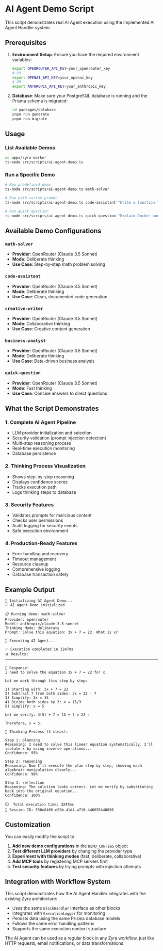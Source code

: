 # AI Agent Demo Script

This script demonstrates real AI Agent execution using the implemented AI Agent Handler system.

## Prerequisites

1. **Environment Setup**: Ensure you have the required environment variables:
   ```bash
   export OPENROUTER_API_KEY=your_openrouter_key
   # OR
   export OPENAI_API_KEY=your_openai_key
   # OR  
   export ANTHROPIC_API_KEY=your_anthropic_key
   ```

2. **Database**: Make sure your PostgreSQL database is running and the Prisma schema is migrated:
   ```bash
   cd packages/database
   pnpm run generate
   pnpm run migrate
   ```

## Usage

### List Available Demos
```bash
cd apps/zyra-worker
ts-node src/scripts/ai-agent-demo.ts
```

### Run a Specific Demo
```bash
# Run predefined demo
ts-node src/scripts/ai-agent-demo.ts math-solver

# Run with custom prompt
ts-node src/scripts/ai-agent-demo.ts code-assistant "Write a function to reverse a string in Python"

# Run quick question
ts-node src/scripts/ai-agent-demo.ts quick-question "Explain Docker containers in simple terms"
```

## Available Demo Configurations

### `math-solver`
- **Provider**: OpenRouter (Claude 3.5 Sonnet)
- **Mode**: Deliberate thinking
- **Use Case**: Step-by-step math problem solving

### `code-assistant` 
- **Provider**: OpenRouter (Claude 3.5 Sonnet)
- **Mode**: Deliberate thinking
- **Use Case**: Clean, documented code generation

### `creative-writer`
- **Provider**: OpenRouter (Claude 3.5 Sonnet)  
- **Mode**: Collaborative thinking
- **Use Case**: Creative content generation

### `business-analyst`
- **Provider**: OpenRouter (Claude 3.5 Sonnet)
- **Mode**: Deliberate thinking
- **Use Case**: Data-driven business analysis

### `quick-question`
- **Provider**: OpenRouter (Claude 3.5 Sonnet)
- **Mode**: Fast thinking
- **Use Case**: Concise answers to direct questions

## What the Script Demonstrates

### 1. **Complete AI Agent Pipeline**
- LLM provider initialization and selection
- Security validation (prompt injection detection)
- Multi-step reasoning process
- Real-time execution monitoring
- Database persistence

### 2. **Thinking Process Visualization**
- Shows step-by-step reasoning
- Displays confidence scores
- Tracks execution path
- Logs thinking steps to database

### 3. **Security Features**
- Validates prompts for malicious content
- Checks user permissions
- Audit logging for security events
- Safe execution environment

### 4. **Production-Ready Features**
- Error handling and recovery
- Timeout management
- Resource cleanup
- Comprehensive logging
- Database transaction safety

## Example Output

```
🚀 Initializing AI Agent Demo...
✅ AI Agent Demo initialized

📋 Running demo: math-solver
Provider: openrouter
Model: anthropic/claude-3.5-sonnet
Thinking Mode: deliberate
Prompt: Solve this equation: 3x + 7 = 22. What is x?

🤖 Executing AI Agent...

✅ Execution completed in 3247ms
📊 Results:
────────────────────────────────────────────────────────────────────────────────

📝 Response:
I need to solve the equation 3x + 7 = 22 for x.

Let me work through this step by step:

1) Starting with: 3x + 7 = 22
2) Subtract 7 from both sides: 3x = 22 - 7
3) Simplify: 3x = 15
4) Divide both sides by 3: x = 15/3
5) Simplify: x = 5

Let me verify: 3(5) + 7 = 15 + 7 = 22 ✓

Therefore, x = 5.

🧠 Thinking Process (3 steps):

Step 1: planning
Reasoning: I need to solve this linear equation systematically. I'll isolate x by using inverse operations...
Confidence: 95%

Step 2: reasoning  
Reasoning: Now I'll execute the plan step by step, showing each algebraic manipulation clearly...
Confidence: 98%

Step 3: reflection
Reasoning: The solution looks correct. Let me verify by substituting back into the original equation...
Confidence: 100%

⏱️  Total execution time: 3247ms
💾 Session ID: 550e8400-e29b-41d4-a716-446655440000
```

## Customization

You can easily modify the script to:

1. **Add new demo configurations** in the `DEMO_CONFIGS` object
2. **Test different LLM providers** by changing the provider type
3. **Experiment with thinking modes** (fast, deliberate, collaborative)
4. **Add MCP tools** by registering MCP servers first
5. **Test security features** by trying prompts with injection attempts

## Integration with Workflow System

This script demonstrates how the AI Agent Handler integrates with the existing Zyra architecture:

- Uses the same `BlockHandler` interface as other blocks
- Integrates with `ExecutionLogger` for monitoring
- Persists data using the same Prisma database models
- Follows the same error handling patterns
- Supports the same execution context structure

The AI Agent can be used as a regular block in any Zyra workflow, just like HTTP requests, email notifications, or data transformations.